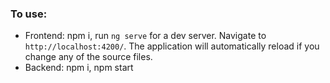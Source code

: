 ### To use:
- Frontend: npm i, run `ng serve` for a dev server. Navigate to `http://localhost:4200/`. The application will automatically reload if you change any of the source files.
- Backend: npm i, npm start
